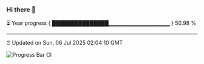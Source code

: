 ### Hi there 👋

⏳ Year progress { ███████████████▁▁▁▁▁▁▁▁▁▁▁▁▁▁▁ } 50.98 %

---

⏰ Updated on Sun, 06 Jul 2025 02:04:10 GMT

![Progress Bar CI](https://github.com/liununu/liununu/workflows/Progress%20Bar%20CI/badge.svg)
